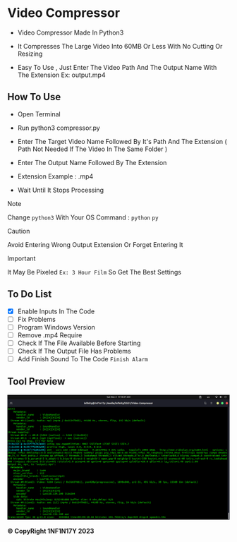 # Video Compressor

- Video Compressor Made In Python3

- It Compresses The Large Video Into 60MB Or Less With No Cutting Or Resizing

- Easy To Use , Just Enter The Video Path And The Output Name With The Extension Ex: output.mp4

## How To Use

- Open Terminal

- Run python3 compressor.py

- Enter The Target Video Name Followed By It's Path And The Extension ( Path Not Needed If The Video In The Same Folder )

- Enter The Output Name Followed By The Extension

- Extension Example : .mp4

- Wait Until It Stops Processing
> [!NOTE]
> Change `python3` With Your OS Command : `python` `py`

> [!CAUTION]
> Avoid Entering Wrong Output Extension Or Forget Entering It

> [!IMPORTANT]
> It May Be Pixeled `Ex: 3 Hour Film` So Get The Best Settings

## To Do List

- [x] Enable Inputs In The Code
- [ ] Fix Problems
- [ ] Program Windows Version
- [ ] Remove .mp4 Require
- [ ] Check If The File Available Before Starting
- [ ] Check If The Output File Has Problems
- [ ] Add Finish Sound To The Code `Finish Alarm`

## Tool Preview

![alt text](https://github.com/Dark1NF1N17Y/Video-Compressor/blob/main/Tool.png?raw=true)

**&copy; CopyRight 1NF1N17Y 2023**

